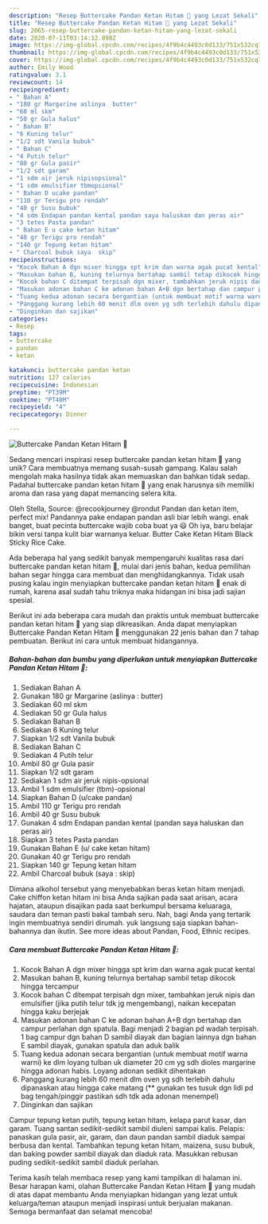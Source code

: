 ```yaml
---
description: "Resep Buttercake Pandan Ketan Hitam 🤩 yang Lezat Sekali"
title: "Resep Buttercake Pandan Ketan Hitam 🤩 yang Lezat Sekali"
slug: 2065-resep-buttercake-pandan-ketan-hitam-yang-lezat-sekali
date: 2020-07-11T03:14:12.898Z
image: https://img-global.cpcdn.com/recipes/4f9b4c4493c0d133/751x532cq70/buttercake-pandan-ketan-hitam-🤩-foto-resep-utama.jpg
thumbnail: https://img-global.cpcdn.com/recipes/4f9b4c4493c0d133/751x532cq70/buttercake-pandan-ketan-hitam-🤩-foto-resep-utama.jpg
cover: https://img-global.cpcdn.com/recipes/4f9b4c4493c0d133/751x532cq70/buttercake-pandan-ketan-hitam-🤩-foto-resep-utama.jpg
author: Emily Wood
ratingvalue: 3.1
reviewcount: 14
recipeingredient:
- " Bahan A"
- "180 gr Margarine aslinya  butter"
- "60 ml skm"
- "50 gr Gula halus"
- " Bahan B"
- "6 Kuning telur"
- "1/2 sdt Vanila bubuk"
- " Bahan C"
- "4 Putih telur"
- "80 gr Gula pasir"
- "1/2 sdt garam"
- "1 sdm air jeruk nipisopsional"
- "1 sdm emulsifier tbmopsional"
- " Bahan D ucake pandan"
- "110 gr Terigu pro rendah"
- "40 gr Susu bubuk"
- "4 sdm Endapan pandan kental pandan saya haluskan dan peras air"
- "3 tetes Pasta pandan"
- " Bahan E u cake ketan hitam"
- "40 gr Terigu pro rendah"
- "140 gr Tepung ketan hitam"
- " Charcoal bubuk saya  skip"
recipeinstructions:
- "Kocok Bahan A dgn mixer hingga spt krim dan warna agak pucat kental"
- "Masukan bahan B, kuning telurnya bertahap sambil tetap dikocok hingga tercampur"
- "Kocok bahan C ditempat terpisah dgn mixer, tambahkan jeruk nipis dan emulsifier (jika putih telur tdk jg mengembang), naikan kecepatan hingga kaku berjejak"
- "Masukan adonan bahan C ke adonan bahan A+B dgn bertahap dan campur perlahan dgn spatula. Bagi menjadi 2 bagian pd wadah terpisah. 1 bag campur dgn bahan D sambil diayak dan bagian lainnya dgn bahan E sambil diayak, gunakan spatula dan aduk balik"
- "Tuang kedua adonan secara bergantian (untuk membuat motif warna warni) ke dlm loyang tulban uk diameter 20 cm yg sdh dioles margarine hingga adonan habis. Loyang adonan sedikit dihentakan"
- "Panggang kurang lebih 60 menit dlm oven yg sdh terlebih dahulu dipanaskan atau hingga cake matang (** gunakan tes tusuk dgn lidi pd bag tengah/pinggir pastikan sdh tdk ada adonan menempel)"
- "Dinginkan dan sajikan"
categories:
- Resep
tags:
- buttercake
- pandan
- ketan

katakunci: buttercake pandan ketan 
nutrition: 127 calories
recipecuisine: Indonesian
preptime: "PT39M"
cooktime: "PT40M"
recipeyield: "4"
recipecategory: Dinner

---
```



![Buttercake Pandan Ketan Hitam 🤩](https://img-global.cpcdn.com/recipes/4f9b4c4493c0d133/751x532cq70/buttercake-pandan-ketan-hitam-🤩-foto-resep-utama.jpg)

Sedang mencari inspirasi resep buttercake pandan ketan hitam 🤩 yang unik? Cara membuatnya memang susah-susah gampang. Kalau salah mengolah maka hasilnya tidak akan memuaskan dan bahkan tidak sedap. Padahal buttercake pandan ketan hitam 🤩 yang enak harusnya sih memiliki aroma dan rasa yang dapat memancing selera kita.

Oleh Stella, Source: @recookjourney @rondut Pandan dan ketan item, perfect mix! Pandannya pake endapan pandan asli biar lebih wangi. enak banget, buat pecinta buttercake wajib coba buat ya 😃 Oh iya, baru belajar bikin versi tanpa kulit biar warnanya keluar. Butter Cake Ketan Hitam Black Sticky Rice Cake.

Ada beberapa hal yang sedikit banyak mempengaruhi kualitas rasa dari buttercake pandan ketan hitam 🤩, mulai dari jenis bahan, kedua pemilihan bahan segar hingga cara membuat dan menghidangkannya. Tidak usah pusing kalau ingin menyiapkan buttercake pandan ketan hitam 🤩 enak di rumah, karena asal sudah tahu triknya maka hidangan ini bisa jadi sajian spesial.


Berikut ini ada beberapa cara mudah dan praktis untuk membuat buttercake pandan ketan hitam 🤩 yang siap dikreasikan. Anda dapat menyiapkan Buttercake Pandan Ketan Hitam 🤩 menggunakan 22 jenis bahan dan 7 tahap pembuatan. Berikut ini cara untuk membuat hidangannya.

<!--inarticleads1-->

##### Bahan-bahan dan bumbu yang diperlukan untuk menyiapkan Buttercake Pandan Ketan Hitam 🤩:

1. Sediakan  Bahan A
1. Gunakan 180 gr Margarine (aslinya : butter)
1. Sediakan 60 ml skm
1. Sediakan 50 gr Gula halus
1. Sediakan  Bahan B
1. Sediakan 6 Kuning telur
1. Siapkan 1/2 sdt Vanila bubuk
1. Sediakan  Bahan C
1. Sediakan 4 Putih telur
1. Ambil 80 gr Gula pasir
1. Siapkan 1/2 sdt garam
1. Sediakan 1 sdm air jeruk nipis-opsional
1. Ambil 1 sdm emulsifier (tbm)-opsional
1. Siapkan  Bahan D (u/cake pandan)
1. Ambil 110 gr Terigu pro rendah
1. Ambil 40 gr Susu bubuk
1. Gunakan 4 sdm Endapan pandan kental (pandan saya haluskan dan peras air)
1. Siapkan 3 tetes Pasta pandan
1. Gunakan  Bahan E (u/ cake ketan hitam)
1. Gunakan 40 gr Terigu pro rendah
1. Siapkan 140 gr Tepung ketan hitam
1. Ambil  Charcoal bubuk (saya : skip)


Dimana alkohol tersebut yang menyebabkan beras ketan hitam menjadi. Cake chiffon ketan hitam ini bisa Anda sajikan pada saat arisan, acara hajatan, ataupun disajikan pada saat berkumpul bersama keluaraga, saudara dan teman pasti bakal tambah seru. Nah, bagi Anda yang tertarik ingin membuatnya sendiri dirumah. yuk langsung saja siapkan bahan-bahannya dan ikutin. See more ideas about Pandan, Food, Ethnic recipes. 

<!--inarticleads2-->

##### Cara membuat Buttercake Pandan Ketan Hitam 🤩:

1. Kocok Bahan A dgn mixer hingga spt krim dan warna agak pucat kental
1. Masukan bahan B, kuning telurnya bertahap sambil tetap dikocok hingga tercampur
1. Kocok bahan C ditempat terpisah dgn mixer, tambahkan jeruk nipis dan emulsifier (jika putih telur tdk jg mengembang), naikan kecepatan hingga kaku berjejak
1. Masukan adonan bahan C ke adonan bahan A+B dgn bertahap dan campur perlahan dgn spatula. Bagi menjadi 2 bagian pd wadah terpisah. 1 bag campur dgn bahan D sambil diayak dan bagian lainnya dgn bahan E sambil diayak, gunakan spatula dan aduk balik
1. Tuang kedua adonan secara bergantian (untuk membuat motif warna warni) ke dlm loyang tulban uk diameter 20 cm yg sdh dioles margarine hingga adonan habis. Loyang adonan sedikit dihentakan
1. Panggang kurang lebih 60 menit dlm oven yg sdh terlebih dahulu dipanaskan atau hingga cake matang (** gunakan tes tusuk dgn lidi pd bag tengah/pinggir pastikan sdh tdk ada adonan menempel)
1. Dinginkan dan sajikan


Campur tepung ketan putih, tepung ketan hitam, kelapa parut kasar, dan garam. Tuang santan sedikit-sedikit sambil diuleni sampai kalis. Pelapis: panaskan gula pasir, air, garam, dan daun pandan sambil diaduk sampai berbusa dan kental. Tambahkan tepung ketan hitam, maizena, susu bubuk, dan baking powder sambil diayak dan diaduk rata. Masukkan rebusan puding sedikit-sedikit sambil diaduk perlahan. 

Terima kasih telah membaca resep yang kami tampilkan di halaman ini. Besar harapan kami, olahan Buttercake Pandan Ketan Hitam 🤩 yang mudah di atas dapat membantu Anda menyiapkan hidangan yang lezat untuk keluarga/teman ataupun menjadi inspirasi untuk berjualan makanan. Semoga bermanfaat dan selamat mencoba!
